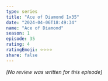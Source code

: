 ```yaml
---
type: series
title: "Ace of Diamond 1x35"
date: "2024-04-06T18:49:34"
name: "Ace of Diamond"
season: 1
episode: 35
rating: 4
ratingEmoji: ⭐️⭐️⭐️⭐️
share: false
---
```


_[No review was written for this episode]_
